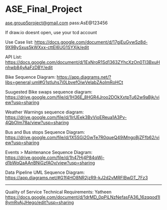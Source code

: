 # ASE_Final_Project

ase.group5project@gmail.com
pass:AsE@123456

If draw.io doesnt open, use your tcd account

Use Case list: https://docs.google.com/document/d/17gjEuGywSz8d-9X9BySxus5kWXxx-cttEl6UG1SYXjk/edit

API List: https://docs.google.com/document/d/1ExNroR1Sd1363ZYhcXzOn0Tl3BxuHnhwb84yAaFzDBY/edit

Bike Sequence Diagram: https://app.diagrams.net/?libs=general;uml#G1stluhs7i0LbvefOiwVelabZAoImRoHCt

Suugested Bike swaps sequence diagram: https://drive.google.com/file/d/1H36E_8HGR4Jroo2DOkXxtpTu62w9aBjk/view?usp=sharing 

Weather Warnings sequence diagram: https://drive.google.com/file/d/1IrUEek3BvVioEReua1A3Pv-4QbOlm78a/view?usp=sharing

Bus and Bus stops Sequence Diagram: https://drive.google.com/file/d/1X5SGi2GwTe7R0queQ49iMngoBjZFfb62/view?usp=sharing

Events > Maintenance Sequence Diagram: https://drive.google.com/file/d/1h47Hj4P84qWj-d1bWqQaAAnBNiGzfAOv/view?usp=sharing

Data Pipeline UML Sequence Diagram: https://app.diagrams.net/#G1f4HO8NR2jzR9-kJ2d2vMRFlBwDT_7Fz3

------------------------------------------------------------------------------------------------------
Quality of Service Technical Requirements: Yatheen
https://docs.google.com/document/d/1drMD_0pPiLNzNefasFA36_16zqqod1I8ymRvAjJHego/edit?usp=sharing

